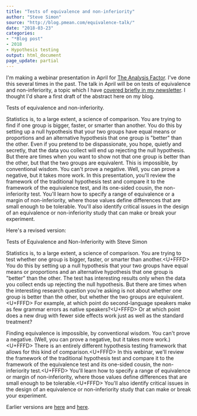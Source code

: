 ```yaml
---
title: "Tests of equivalence and non-inferiority"
author: "Steve Simon"
source: "http://blog.pmean.com/equivalence-talk/"
date: "2018-03-23"
categories:
- "*Blog post"
- 2018
- Hypothesis testing
output: html_document
page_update: partial
---
```


I'm making a webinar presentation in April for [The Analysis
Factor](https://www.theanalysisfactor.com/). I've done this several
times in the past. The talk in April will be on tests of equivalence and
non-inferiority, a topic which I have [covered briefly in my
newsletter](http://www.pmean.com/news/201012.html#1). I thought I'd
share a first draft of the abstract here on my blog.

<!---More--->

Tests of equivalence and non-inferiority.

Statistics is, to a large extent, a science of comparison. You are
trying to find if one group is bigger, faster, or smarter than another.
You do this by setting up a null hypothesis that your two groups have
equal means or proportions and an alternative hypothesis that one group
is "better" than the other. Even if you pretend to be dispassionate, you
hope, quietly and secretly, that the data you collect will end up
rejecting the null hypothesis. But there are times when you want to show
not that one group is better than the other, but that the two groups are
equivalent. This is impossible, by conventional wisdom. You can't prove
a negative. Well, you can prove a negative, but it takes more work. In
this presentation, you'll review the framework of the traditional
hypothesis test and compare it to the framework of the equivalence test,
and its one-sided cousin, the non-inferiority test. You'll learn how to
specify a range of equivalence or a margin of non-inferiority, where
those values define differences that are small enough to be tolerable.
You'll also identify critical issues in the design of an equivalence or
non-inferiority study that can make or break your experiment.

Here's a revised version:

Tests of Equivalence and Non-Inferiority with Steve Simon

Statistics is, to a large extent, a science of comparison. You are
trying to test whether one group is bigger, faster, or smarter than
another.<U+FFFD> You do this by setting up a null hypothesis that your two
groups have equal means or proportions and an alternative hypothesis
that one group is "better" than the other. The test has interesting
results only when the data you collect ends up rejecting the null
hypothesis. But there are times when the interesting research question
you're asking is not about whether one group is better than the other,
but whether the two groups are equivalent.<U+FFFD> For example, at which point
do second-language speakers make as few grammar errors as native
speakers?<U+FFFD> Or at which point does a new drug with fewer side effects
work just as well as the standard treatment?

Finding equivalence is impossible, by conventional wisdom. You can't
prove a negative. (Well, you can prove a negative, but it takes more
work.)<U+FFFD> There is an entirely different hypothesis testing framework that
allows for this kind of comparison.<U+FFFD> In this webinar, we'll review the
framework of the traditional hypothesis test and compare it to the
framework of the equivalence test and its one-sided cousin, the
non-inferiority test.<U+FFFD> You'll learn how to specify a range of
equivalence or margin of non-inferiority, where those values define
differences that are small enough to be tolerable.<U+FFFD> You'll also identify
critical issues in the design of an equivalence or non-inferiority study
that can make or break your experiment.


Earlier versions are [here][sim1] and [here][sim2].
 
[sim1]: http://blog.pmean.com/equivalence-talk/
[sim2]: http://new.pmean.com/equivalence-talk/
 

